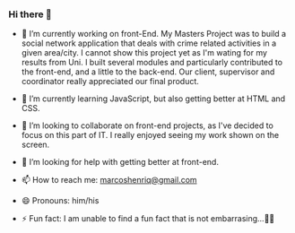 ### Hi there 👋


- 🔭 I’m currently working on front-End. My Masters Project was to build a social network application that deals with crime related activities in a given area/city. I cannot show this project yet as I'm wating for my results from Uni. I built several modules and particularly contributed to the front-end, and a little to the back-end. Our client, supervisor and coordinator really appreciated our final product.

- 🌱 I’m currently learning JavaScript, but also getting better at HTML and CSS.

- 👯 I’m looking to collaborate on front-end projects, as I've decided to focus on this part of IT. I really enjoyed seeing my work shown on the screen. 

- 🤔 I’m looking for help with getting better at front-end.

- 📫 How to reach me: marcoshenriq@gmail.com

- 😄 Pronouns: him/his

- ⚡ Fun fact: I am unable to find a fun fact that is not embarrasing...🤷‍♂️


